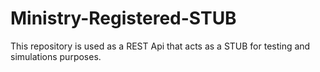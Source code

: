 # Ministry-Registered-STUB

This repository is used as a REST Api that acts as a STUB for testing and simulations purposes.
